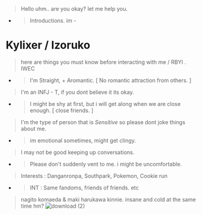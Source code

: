 >  Hello uhm.. are you okay? let me help you. 
- >  Introductions. im -

# Kylixer / Izoruko
> here are things you must know before interacting with me / RBYI . IWEC
- > I'm Straight, + Aromantic. [ No romantic attraction from others. ]
> I'm an INFJ - T, if you dont believe it its okay.
- > I might be shy at first, but i will get along when we are close enough. [ close friends. ]
> I'm the type of person that is *Sensitive* so please dont joke things about me.
- > im emotional sometimes, might get clingy.
> I may not be good keeping up conversations.
- > Please don't suddenly vent to me. i might be uncomfortable.
> Interests : Danganronpa, Southpark, Pokemon, Cookie run
- > INT : Same fandoms, friends of friends. etc
> nagito komaeda & maki harukawa kinnie. insane and cold at the same time hm?
![download (2)](https://github.com/kyl1xerr/kyl1xerr/assets/161707576/cfae7b3c-8115-4d0b-b1ae-8700a7f3484a)
